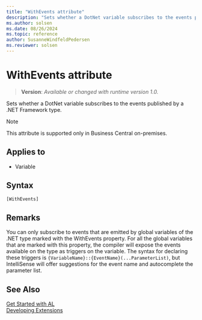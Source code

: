 ```yaml
---
title: "WithEvents attribute"
description: "Sets whether a DotNet variable subscribes to the events published by a .NET Framework type."
ms.author: solsen
ms.date: 08/26/2024
ms.topic: reference
author: SusanneWindfeldPedersen
ms.reviewer: solsen
---
```

[//]: # (START>DO_NOT_EDIT)
[//]: # (IMPORTANT:Do not edit any of the content between here and the END>DO_NOT_EDIT.)
[//]: # (Any modifications should be made in the .xml files in the ModernDev repo.)

# WithEvents attribute
> **Version**: _Available or changed with runtime version 1.0._

Sets whether a DotNet variable subscribes to the events published by a .NET Framework type.

> [!NOTE]
> This attribute is supported only in Business Central on-premises.

## Applies to

- Variable


## Syntax

```AL
[WithEvents]
```

[//]: # (IMPORTANT: END>DO_NOT_EDIT)

## Remarks

You can only subscribe to events that are emitted by global variables of the .NET type marked with the WithEvents property. For all the global variables that are marked with this property, the compiler will expose the events available on the type as triggers on the variable. The syntax for declaring these triggers is `{VariableName}::{EventName}(...ParameterList)`, but IntelliSense will offer suggestions for the event name and autocomplete the parameter list.

## See Also

[Get Started with AL](../devenv-get-started.md)  
[Developing Extensions](../devenv-dev-overview.md)  
